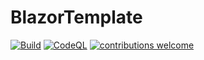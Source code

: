 # BlazorTemplate

[![Build](https://github.com/TheDayIsMyEnemy/BlazorTemplate/actions/workflows/build.yml/badge.svg)](https://github.com/TheDayIsMyEnemy/BlazorTemplate/actions/workflows/build.yml) [![CodeQL](https://github.com/TheDayIsMyEnemy/BlazorTemplate/actions/workflows/github-code-scanning/codeql/badge.svg)](https://github.com/TheDayIsMyEnemy/BlazorTemplate/actions/workflows/github-code-scanning/codeql) [![contributions welcome](https://img.shields.io/badge/contributions-welcome-brightgreen.svg?style=flat)](https://github.com/dwyl/esta/issues)